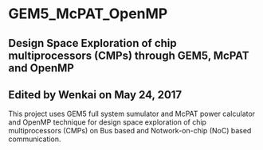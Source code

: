 # GEM5_McPAT_OpenMP
Design Space Exploration of chip multiprocessors (CMPs) through GEM5, McPAT and OpenMP
--------------------------------------------------------------------------------------
Edited by Wenkai on May 24, 2017
---------------------------------------------------------------------------------------

This project uses GEM5 full system sumulator and McPAT power calculator and OpenMP technique for design space exploration of chip multiprocessors (CMPs) on Bus based and Notwork-on-chip (NoC) based communication.
